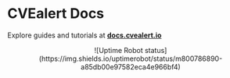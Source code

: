 # CVEalert Docs

Explore guides and tutorials at **[docs.cvealert.io](https://docs.cvealert.io)**

<p align="center">
![Uptime Robot status](https://img.shields.io/uptimerobot/status/m800786890-a85db00e97582eca4e966bf4)
</p>

